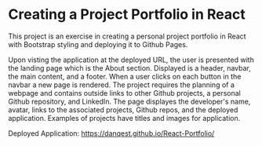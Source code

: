 # Creating a Project Portfolio in React

This project is an exercise in creating a personal project portfolio in React with Bootstrap styling and deploying it to Github Pages.

Upon visting the application at the deployed URL, the user is presented with the landing page which is the About section. Displayed is a header, navbar, the main content, and a footer. When a user clicks on each button in the navbar a new page is rendered. The project requires the planning of a webpage and contains outside links to other Github projects, a personal Github repository, and LinkedIn. The page displayes the developer's name, avatar, links to the associated projects, Github repos, and the deployed application. Examples of projects have titles and images for application.

Deployed Application: https://danqest.github.io/React-Portfolio/
